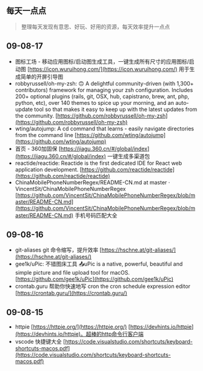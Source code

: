 每天一点点
---

> 整理每天发现有意思、好玩、好用的资源，每天效率提升一点点

## 09-08-17
- 图标工场 - 移动应用图标/启动图生成工具，一键生成所有尺寸的应用图标/启动图 [https://icon.wuruihong.com/](https://icon.wuruihong.com/) 用于生成简单的开屏引导图
- robbyrussell/oh-my-zsh: 🙃 A delightful community-driven (with 1,300+ contributors) framework for managing your zsh configuration. Includes 200+ optional plugins (rails, git, OSX, hub, capistrano, brew, ant, php, python, etc), over 140 themes to spice up your morning, and an auto-update tool so that makes it easy to keep up with the latest updates from the community. [https://github.com/robbyrussell/oh-my-zsh](https://github.com/robbyrussell/oh-my-zsh)
- wting/autojump: A cd command that learns - easily navigate directories from the command line [https://github.com/wting/autojump](https://github.com/wting/autojump)
- 首页 - 360加固保 [https://jiagu.360.cn/#/global/index](https://jiagu.360.cn/#/global/index) 一键生成多渠道包
- reactide/reactide: Reactide is the first dedicated IDE for React web application development. [https://github.com/reactide/reactide](https://github.com/reactide/reactide)
- ChinaMobilePhoneNumberRegex/README-CN.md at master · VincentSit/ChinaMobilePhoneNumberRegex [https://github.com/VincentSit/ChinaMobilePhoneNumberRegex/blob/master/README-CN.md](https://github.com/VincentSit/ChinaMobilePhoneNumberRegex/blob/master/README-CN.md) 手机号码匹配大全


## 09-08-16
- git-aliases git 命令缩写，提升效率 [https://hschne.at/git-aliases/](https://hschne.at/git-aliases/)
- gee1k/uPic: 不错图床工具 📤uPic is a native, powerful, beautiful and simple picture and file upload tool for macOS. [https://github.com/gee1k/uPic](https://github.com/gee1k/uPic)
- crontab.guru 帮助你快速地写 cron the cron schedule expression editor [https://crontab.guru/](https://crontab.guru/)

## 09-08-15
- httpie [https://httpie.org/](https://httpie.org/)  [https://devhints.io/httpie](https://devhints.io/httpie)。超棒的http命令行客户端
- vscode 快捷键大全 [https://code.visualstudio.com/shortcuts/keyboard-shortcuts-macos.pdf](https://code.visualstudio.com/shortcuts/keyboard-shortcuts-macos.pdf)